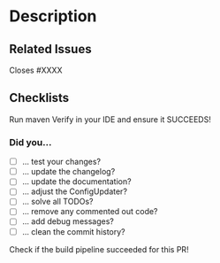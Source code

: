 # Description

<!-- Your description here. -->

## Related Issues

<!-- Issue number if existing. -->
Closes #XXXX

## Checklists

Run maven Verify in your IDE and ensure it SUCCEEDS!

### Did you...

<!-- Check these things before posting the pull request: -->

- [ ]  ... test your changes?
- [ ]  ... update the changelog?
- [ ]  ... update the documentation?
- [ ]  ... adjust the ConfigUpdater?
- [ ]  ... solve all TODOs?
- [ ]  ... remove any commented out code?
- [ ]  ... add debug messages?
- [ ]  ... clean the commit history?

Check if the build pipeline succeeded for this PR!
